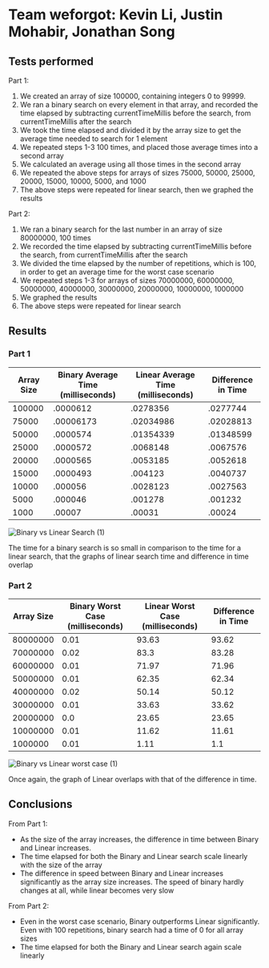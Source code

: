 # Team weforgot: Kevin Li, Justin Mohabir, Jonathan Song
## Tests performed
Part 1:
1. We created an array of size 100000, containing integers 0 to 99999.
2. We ran a binary search on every element in that array, and recorded the time elapsed by subtracting currentTimeMillis before the search, from currentTimeMillis after the search
3. We took the time elapsed and divided it by the array size to get the average time needed to search for 1 element
4. We repeated steps 1-3 100 times, and placed those average times into a second array 
5. We calculated an average using all those times in the second array
6. We repeated the above steps for arrays of sizes 75000, 50000, 25000, 20000, 15000, 10000, 5000, and 1000
7. The above steps were repeated for linear search, then we graphed the results

Part 2:
1. We ran a binary search for the last number in an array of size 80000000, 100 times
2. We recorded the time elapsed by subtracting currentTimeMillis before the search, from currentTimeMillis after the search
3. We divided the time elapsed by the number of repetitions, which is 100, in order to get an average time for the worst case scenario
4. We repeated steps 1-3 for arrays of sizes 70000000, 60000000, 50000000, 40000000, 30000000, 20000000, 10000000, 1000000
5. We graphed the results
6. The above steps were repeated for linear search

## Results
### Part 1
| Array Size | Binary Average Time (milliseconds) | Linear Average Time (milliseconds) | Difference in Time |
|------------|------------------------------------|------------------------------------|--------------------|
|100000      |               .0000612             |              .0278356              |       .0277744     |                           
|75000       |               .00006173            |              .02034986             |       .02028813    |                           
|50000       |               .0000574             |              .01354339             |       .01348599    | 
|25000       |               .0000572             |              .0068148              |       .0067576     | 
|20000       |               .0000565             |              .0053185              |       .0052618     | 
|15000       |               .0000493             |              .004123               |       .0040737     | 
|10000       |               .000056              |              .0028123              |       .0027563     | 
|5000        |               .000046              |              .001278               |       .001232      |
|1000        |               .00007               |              .00031                |       .00024       | 

![Binary vs Linear Search (1)](https://user-images.githubusercontent.com/58864927/146849780-5bf48388-dce5-4d52-a322-bb60ada89f9b.png)

The time for a binary search is so small in comparison to the time for a linear search, that the graphs of linear search time and difference in time overlap

### Part 2
| Array Size |  Binary Worst Case (milliseconds) | Linear Worst Case (milliseconds) | Difference in Time |
|------------|-----------------------------------|----------------------------------|--------------------|
|80000000    |             0.01                  |             93.63                |       93.62        |                           
|70000000    |             0.02                  |             83.3                 |       83.28        |                           
|60000000    |             0.01                  |             71.97                |       71.96        | 
|50000000    |             0.01                  |             62.35                |       62.34        | 
|40000000    |             0.02                  |             50.14                |       50.12        | 
|30000000    |             0.01                  |             33.63                |       33.62        | 
|20000000    |             0.0                   |             23.65                |       23.65        | 
|10000000    |             0.01                  |             11.62                |       11.61        |
|1000000     |             0.01                  |             1.11                 |       1.1          | 

![Binary vs Linear worst case (1)](https://user-images.githubusercontent.com/58864927/146864761-e2edbe3a-5df6-4f1c-a6a6-3feb221a4c83.png)

Once again, the graph of Linear overlaps with that of the difference in time.

## Conclusions
From Part 1:
* As the size of the array increases, the difference in time between Binary and Linear increases.
* The time elapsed for both the Binary and Linear search scale linearly with the size of the array
* The difference in speed between Binary and Linear increases significantly as the array size increases. The speed of binary hardly changes at all, while linear becomes very slow

From Part 2:
* Even in the worst case scenario, Binary outperforms Linear significantly. Even with 100 repetitions, binary search had a time of 0 for all array sizes
* The time elapsed for both the Binary and Linear search again scale linearly
